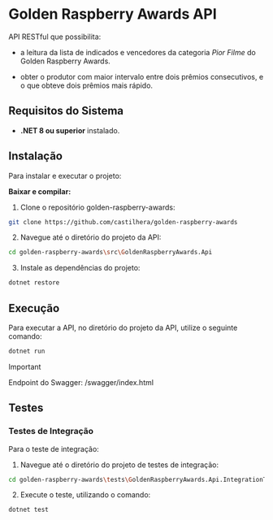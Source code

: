 # Golden Raspberry Awards API

API RESTful que possibilita:

- a leitura da lista de indicados e vencedores da categoria *Pior Filme* do Golden Raspberry Awards.

- obter o produtor com maior intervalo entre dois prêmios consecutivos, e o que obteve dois prêmios mais rápido.

##  Requisitos do Sistema

- **.NET 8 ou superior** instalado.

##  Instalação

Para instalar e executar o projeto:

**Baixar e compilar:**

1. Clone o repositório golden-raspberry-awards:
```sh
git clone https://github.com/castilhera/golden-raspberry-awards
```

2. Navegue até o diretório do projeto da API:
```sh
cd golden-raspberry-awards\src\GoldenRaspberryAwards.Api
```

3. Instale as dependências do projeto:

```sh
dotnet restore
```

##  Execução

Para executar a API, no diretório do projeto da API, utilize o seguinte comando:

```sh
dotnet run
```

> [!IMPORTANT]
> Endpoint do Swagger: /swagger/index.html

## Testes

### Testes de Integração

Para o teste de integração:

1. Navegue até o diretório do projeto de testes de integração:

```sh
cd golden-raspberry-awards\tests\GoldenRaspberryAwards.Api.IntegrationTests
```

2. Execute o teste, utilizando o comando:

```sh
dotnet test
```
